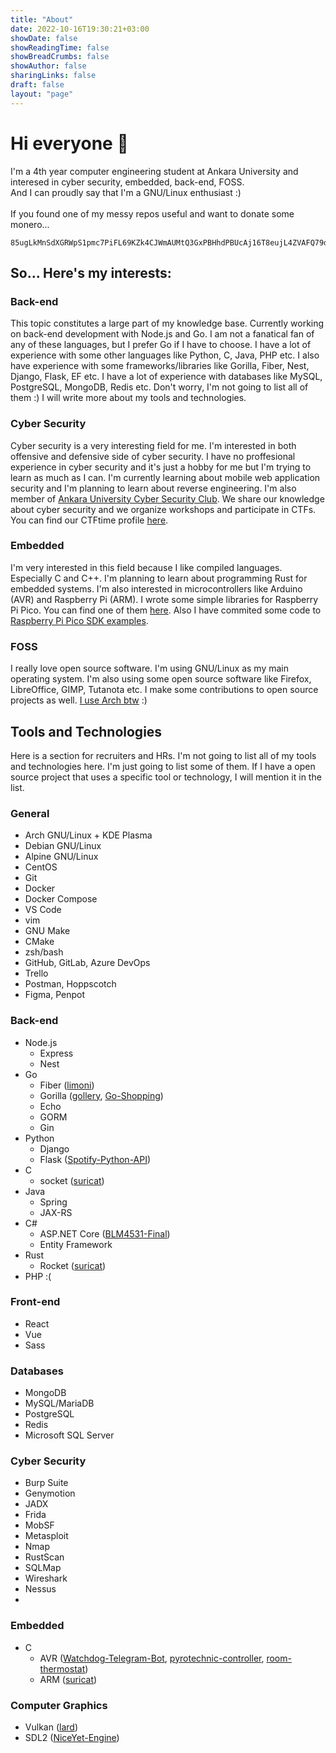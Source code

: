 ```yaml
---
title: "About"
date: 2022-10-16T19:30:21+03:00
showDate: false
showReadingTime: false
showBreadCrumbs: false
showAuthor: false
sharingLinks: false
draft: false
layout: "page"
---
```


# Hi everyone 👋

I'm a 4th year computer engineering student at Ankara University and interesed in cyber security, embedded, back-end, FOSS.
<br>
And I can proudly say that I'm a GNU/Linux enthusiast :)
<br>
<br>
If you found one of my messy repos useful and want to donate some monero...
<br>
```
85ugLkMnSdXGRWpS1pmc7PiFL69KZk4CJWmAUMtQ3GxPBHhdPBUcAj16T8eujL4ZVAFQ79d4NZjy5eG3EgrTTTJhHALKo3G
```

## So... Here's my interests:

### Back-end

This topic constitutes a large part of my knowledge base. Currently working on back-end development with Node.js and Go. I am not a fanatical fan of any of these languages, but I prefer Go if I have to choose. I have a lot of experience with some other languages like Python, C, Java, PHP etc. I also have experience with some frameworks/libraries like Gorilla, Fiber, Nest, Django, Flask, EF etc. I have a lot of experience with databases like MySQL, PostgreSQL, MongoDB, Redis etc. Don't worry, I'm not going to list all of them :) I will write more about my tools and technologies.

### Cyber Security

Cyber security is a very interesting field for me. I'm interested in both offensive and defensive side of cyber security. I have no proffesional experience in cyber security and it's just a hobby for me but I'm trying to learn as much as I can. I'm currently learning about mobile web application security and I'm planning to learn about reverse engineering. I'm also member of [Ankara University Cyber Security Club](https://www.aucyberclub.org/). We share our knowledge about cyber security and we organize workshops and participate in CTFs. You can find our CTFtime profile [here](https://ctftime.org/team/32148).

### Embedded

I'm very interested in this field because I like compiled languages. Especially C and C++. I'm planning to learn about programming Rust for embedded systems. I'm also interested in microcontrollers like Arduino (AVR) and Raspberry Pi (ARM). I wrote some simple libraries for Raspberry Pi Pico. You can find one of them [here](https://github.com/mucahitkurtlar/Pico-74HC595). Also I have commited some code to [Raspberry Pi Pico SDK examples](https://github.com/raspberrypi/pico-examples).


### FOSS

I really love open source software. I'm using GNU/Linux as my main operating system. I'm also using some open source software like Firefox, LibreOffice, GIMP, Tutanota etc. I make some contributions to open source projects as well. [I use Arch btw](https://knowyourmeme.com/memes/btw-i-use-arch) :)


## Tools and Technologies

Here is a section for recruiters and HRs. I'm not going to list all of my tools and technologies here. I'm just going to list some of them. If I have a open source project that uses a specific tool or technology, I will mention it in the list.

### General

- Arch GNU/Linux + KDE Plasma
- Debian GNU/Linux
- Alpine GNU/Linux
- CentOS
- Git
- Docker
- Docker Compose
- VS Code
- vim
- GNU Make
- CMake
- zsh/bash
- GitHub, GitLab, Azure DevOps
- Trello
- Postman, Hoppscotch
- Figma, Penpot

### Back-end

- Node.js
  - Express
  - Nest
- Go
  - Fiber ([limoni](https://github.com/mucahitkurtlar/limoni))
  - Gorilla ([gollery](https://github.com/mucahitkurtlar/GOllery), [Go-Shopping](https://github.com/mucahitkurtlar/Go-Shopping))
  - Echo
  - GORM
  - Gin
- Python
  - Django
  - Flask ([Spotify-Python-API](https://github.com/mucahitkurtlar/Spotify-Python-API))
- C
  - socket ([suricat](https://github.com/mucahitkurtlar/suricat))
- Java
  - Spring
  - JAX-RS
- C#
  - ASP.NET Core ([BLM4531-Final](https://github.com/mucahitkurtlar/BLM4531-Final))
  - Entity Framework
- Rust
  - Rocket ([suricat](https://github.com/mucahitkurtlar/suricat))
- PHP :(

### Front-end

- React
- Vue
- Sass

### Databases

- MongoDB
- MySQL/MariaDB
- PostgreSQL
- Redis
- Microsoft SQL Server

### Cyber Security

- Burp Suite
- Genymotion
- JADX
- Frida
- MobSF
- Metasploit
- Nmap
- RustScan
- SQLMap
- Wireshark
- Nessus
- 

### Embedded
- C
  - AVR ([Watchdog-Telegram-Bot](https://github.com/mucahitkurtlar/Watchdog-Telegram-Bot), [pyrotechnic-controller](https://github.com/mucahitkurtlar/pyrotechnic-controller), [room-thermostat](https://github.com/mucahitkurtlar/room-thermostat))
  - ARM ([suricat](https://github.com/mucahitkurtlar/suricat))

### Computer Graphics

- Vulkan ([lard](https://github.com/mucahitkurtlar/lard))
- SDL2 ([NiceYet-Engine](https://github.com/mucahitkurtlar/NiceYet-Engine))
